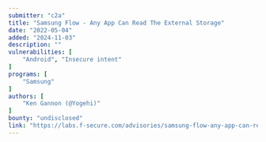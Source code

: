 ```yaml
---
submitter: "c2a"
title: "Samsung Flow - Any App Can Read The External Storage"
date: "2022-05-04"
added: "2024-11-03"
description: ""
vulnerabilities: [
    "Android", "Insecure intent"
]
programs: [
    "Samsung"
]
authors: [
    "Ken Gannon (@Yogehi)"
]
bounty: "undisclosed"
link: "https://labs.f-secure.com/advisories/samsung-flow-any-app-can-read-the-external-storage/"
---
```





